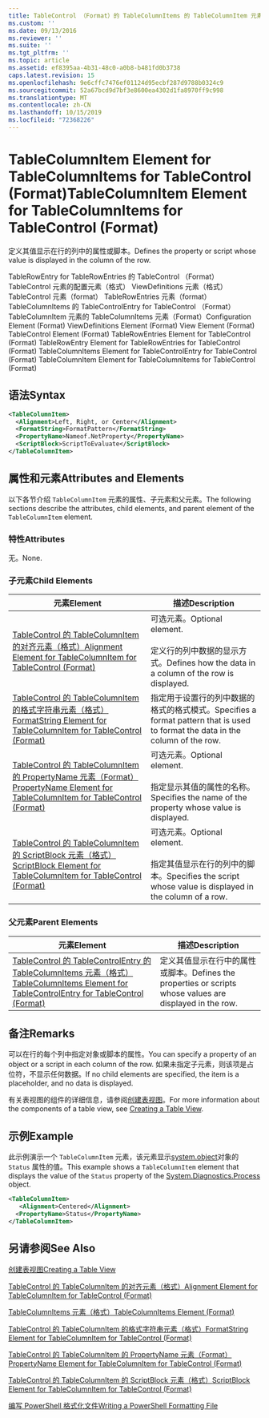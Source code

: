 ```yaml
---
title: TableControl （Format）的 TableColumnItems 的 TableColumnItem 元素 |Microsoft Docs
ms.custom: ''
ms.date: 09/13/2016
ms.reviewer: ''
ms.suite: ''
ms.tgt_pltfrm: ''
ms.topic: article
ms.assetid: ef8395aa-4b31-48c0-a0b8-b481fd0b3738
caps.latest.revision: 15
ms.openlocfilehash: 9e6cffc7476ef01124d95ecbf287d9788b0324c9
ms.sourcegitcommit: 52a67bcd9d7bf3e8600ea4302d1fa8970ff9c998
ms.translationtype: MT
ms.contentlocale: zh-CN
ms.lasthandoff: 10/15/2019
ms.locfileid: "72368226"
---
```

# <a name="tablecolumnitem-element-for-tablecolumnitems-for-tablecontrol-format"></a><span data-ttu-id="50e1a-102">TableColumnItem Element for TableColumnItems for TableControl (Format)</span><span class="sxs-lookup"><span data-stu-id="50e1a-102">TableColumnItem Element for TableColumnItems for TableControl (Format)</span></span>

<span data-ttu-id="50e1a-103">定义其值显示在行的列中的属性或脚本。</span><span class="sxs-lookup"><span data-stu-id="50e1a-103">Defines the property or script whose value is displayed in the column of the row.</span></span>

<span data-ttu-id="50e1a-104">TableRowEntry for TableRowEntries 的 TableControl （Format） TableControl 元素的配置元素（格式） ViewDefinitions 元素（格式） TableControl 元素（format） TableRowEntries 元素（format）TableColumnItems 的 TableControlEntry for TableControl （Format） TableColumnItem 元素的 TableColumnItems 元素（Format）</span><span class="sxs-lookup"><span data-stu-id="50e1a-104">Configuration Element (Format) ViewDefinitions Element (Format) View Element (Format) TableControl Element (Format) TableRowEntries Element for TableControl (Format) TableRowEntry Element for TableRowEntries for TableControl (Format) TableColumnItems Element for TableControlEntry for TableControl (Format) TableColumnItem Element for TableColumnItems for TableControl (Format)</span></span>

## <a name="syntax"></a><span data-ttu-id="50e1a-105">语法</span><span class="sxs-lookup"><span data-stu-id="50e1a-105">Syntax</span></span>

```xml
<TableColumnItem>
  <Alignment>Left, Right, or Center</Alignment>
  <FormatString>FormatPattern</FormatString>
  <PropertyName>Nameof.NetProperty</PropertyName>
  <ScriptBlock>ScriptToEvaluate</ScriptBlock>
</TableColumnItem>
```

## <a name="attributes-and-elements"></a><span data-ttu-id="50e1a-106">属性和元素</span><span class="sxs-lookup"><span data-stu-id="50e1a-106">Attributes and Elements</span></span>

<span data-ttu-id="50e1a-107">以下各节介绍 `TableColumnItem` 元素的属性、子元素和父元素。</span><span class="sxs-lookup"><span data-stu-id="50e1a-107">The following sections describe the attributes, child elements, and parent element of the `TableColumnItem` element.</span></span>

### <a name="attributes"></a><span data-ttu-id="50e1a-108">特性</span><span class="sxs-lookup"><span data-stu-id="50e1a-108">Attributes</span></span>

<span data-ttu-id="50e1a-109">无。</span><span class="sxs-lookup"><span data-stu-id="50e1a-109">None.</span></span>

### <a name="child-elements"></a><span data-ttu-id="50e1a-110">子元素</span><span class="sxs-lookup"><span data-stu-id="50e1a-110">Child Elements</span></span>

|<span data-ttu-id="50e1a-111">元素</span><span class="sxs-lookup"><span data-stu-id="50e1a-111">Element</span></span>|<span data-ttu-id="50e1a-112">描述</span><span class="sxs-lookup"><span data-stu-id="50e1a-112">Description</span></span>|
|-------------|-----------------|
|[<span data-ttu-id="50e1a-113">TableControl 的 TableColumnItem 的对齐元素（格式）</span><span class="sxs-lookup"><span data-stu-id="50e1a-113">Alignment Element for TableColumnItem for TableControl (Format)</span></span>](./alignment-element-for-tablecolumnitem-for-tablecontrol-format.md)|<span data-ttu-id="50e1a-114">可选元素。</span><span class="sxs-lookup"><span data-stu-id="50e1a-114">Optional element.</span></span><br /><br /> <span data-ttu-id="50e1a-115">定义行的列中数据的显示方式。</span><span class="sxs-lookup"><span data-stu-id="50e1a-115">Defines how the data in a column of the row is displayed.</span></span>|
|[<span data-ttu-id="50e1a-116">TableControl 的 TableColumnItem 的格式字符串元素（格式）</span><span class="sxs-lookup"><span data-stu-id="50e1a-116">FormatString Element for TableColumnItem for TableControl (Format)</span></span>](./formatstring-element-for-tablecolumnitem-for-tablecontrol-format.md)|<span data-ttu-id="50e1a-117">指定用于设置行的列中数据的格式的格式模式。</span><span class="sxs-lookup"><span data-stu-id="50e1a-117">Specifies a format pattern that is used to format the data in the column of the row.</span></span>|
|[<span data-ttu-id="50e1a-118">TableControl 的 TableColumnItem 的 PropertyName 元素（Format）</span><span class="sxs-lookup"><span data-stu-id="50e1a-118">PropertyName Element for TableColumnItem for TableControl (Format)</span></span>](./propertyname-element-for-tablecolumnitem-for-tablecontrol-format.md)|<span data-ttu-id="50e1a-119">可选元素。</span><span class="sxs-lookup"><span data-stu-id="50e1a-119">Optional element.</span></span><br /><br /> <span data-ttu-id="50e1a-120">指定显示其值的属性的名称。</span><span class="sxs-lookup"><span data-stu-id="50e1a-120">Specifies the name of the property whose value is displayed.</span></span>|
|[<span data-ttu-id="50e1a-121">TableControl 的 TableColumnItem 的 ScriptBlock 元素（格式）</span><span class="sxs-lookup"><span data-stu-id="50e1a-121">ScriptBlock Element for TableColumnItem for TableControl (Format)</span></span>](./scriptblock-element-for-tablecolumnitem-for-tablecontrol-format.md)|<span data-ttu-id="50e1a-122">可选元素。</span><span class="sxs-lookup"><span data-stu-id="50e1a-122">Optional element.</span></span><br /><br /> <span data-ttu-id="50e1a-123">指定其值显示在行的列中的脚本。</span><span class="sxs-lookup"><span data-stu-id="50e1a-123">Specifies the script whose value is displayed in the column of a row.</span></span>|

### <a name="parent-elements"></a><span data-ttu-id="50e1a-124">父元素</span><span class="sxs-lookup"><span data-stu-id="50e1a-124">Parent Elements</span></span>

|<span data-ttu-id="50e1a-125">元素</span><span class="sxs-lookup"><span data-stu-id="50e1a-125">Element</span></span>|<span data-ttu-id="50e1a-126">描述</span><span class="sxs-lookup"><span data-stu-id="50e1a-126">Description</span></span>|
|-------------|-----------------|
|[<span data-ttu-id="50e1a-127">TableControl 的 TableControlEntry 的 TableColumnItems 元素（格式）</span><span class="sxs-lookup"><span data-stu-id="50e1a-127">TableColumnItems Element for TableControlEntry for TableControl (Format)</span></span>](./tablecolumnitems-element-for-tablerowentry-for-tablecontrol-format.md)|<span data-ttu-id="50e1a-128">定义其值显示在行中的属性或脚本。</span><span class="sxs-lookup"><span data-stu-id="50e1a-128">Defines the properties or scripts whose values are displayed in the row.</span></span>|

## <a name="remarks"></a><span data-ttu-id="50e1a-129">备注</span><span class="sxs-lookup"><span data-stu-id="50e1a-129">Remarks</span></span>

<span data-ttu-id="50e1a-130">可以在行的每个列中指定对象或脚本的属性。</span><span class="sxs-lookup"><span data-stu-id="50e1a-130">You can specify a property of an object or a script in each column of the row.</span></span> <span data-ttu-id="50e1a-131">如果未指定子元素，则该项是占位符，不显示任何数据。</span><span class="sxs-lookup"><span data-stu-id="50e1a-131">If no child elements are specified, the item is a placeholder, and no data is displayed.</span></span>

<span data-ttu-id="50e1a-132">有关表视图的组件的详细信息，请参阅[创建表视图](./creating-a-table-view.md)。</span><span class="sxs-lookup"><span data-stu-id="50e1a-132">For more information about the components of a table view, see [Creating a Table View](./creating-a-table-view.md).</span></span>

## <a name="example"></a><span data-ttu-id="50e1a-133">示例</span><span class="sxs-lookup"><span data-stu-id="50e1a-133">Example</span></span>

<span data-ttu-id="50e1a-134">此示例演示一个 `TableColumnItem` 元素，该元素显示[system.object](/dotnet/api/System.Diagnostics.Process)对象的 `Status` 属性的值。</span><span class="sxs-lookup"><span data-stu-id="50e1a-134">This example shows a `TableColumnItem` element that displays the value of the `Status` property of the [System.Diagnostics.Process](/dotnet/api/System.Diagnostics.Process) object.</span></span>

```xml
<TableColumnItem>
   <Alignment>Centered</Alignment>
  <PropertyName>Status</PropertyName>
</TableColumnItem>

```

## <a name="see-also"></a><span data-ttu-id="50e1a-135">另请参阅</span><span class="sxs-lookup"><span data-stu-id="50e1a-135">See Also</span></span>

[<span data-ttu-id="50e1a-136">创建表视图</span><span class="sxs-lookup"><span data-stu-id="50e1a-136">Creating a Table View</span></span>](./creating-a-table-view.md)

[<span data-ttu-id="50e1a-137">TableControl 的 TableColumnItem 的对齐元素（格式）</span><span class="sxs-lookup"><span data-stu-id="50e1a-137">Alignment Element for TableColumnItem for TableControl (Format)</span></span>](./alignment-element-for-tablecolumnitem-for-tablecontrol-format.md)

[<span data-ttu-id="50e1a-138">TableColumnItems 元素（格式）</span><span class="sxs-lookup"><span data-stu-id="50e1a-138">TableColumnItems Element (Format)</span></span>](./tablecolumnitems-element-for-tablerowentry-for-tablecontrol-format.md)

[<span data-ttu-id="50e1a-139">TableControl 的 TableColumnItem 的格式字符串元素（格式）</span><span class="sxs-lookup"><span data-stu-id="50e1a-139">FormatString Element for TableColumnItem for TableControl (Format)</span></span>](./formatstring-element-for-tablecolumnitem-for-tablecontrol-format.md)

[<span data-ttu-id="50e1a-140">TableControl 的 TableColumnItem 的 PropertyName 元素（Format）</span><span class="sxs-lookup"><span data-stu-id="50e1a-140">PropertyName Element for TableColumnItem for TableControl (Format)</span></span>](./propertyname-element-for-tablecolumnitem-for-tablecontrol-format.md)

[<span data-ttu-id="50e1a-141">TableControl 的 TableColumnItem 的 ScriptBlock 元素（格式）</span><span class="sxs-lookup"><span data-stu-id="50e1a-141">ScriptBlock Element for TableColumnItem for TableControl (Format)</span></span>](./scriptblock-element-for-tablecolumnitem-for-tablecontrol-format.md)

[<span data-ttu-id="50e1a-142">编写 PowerShell 格式化文件</span><span class="sxs-lookup"><span data-stu-id="50e1a-142">Writing a PowerShell Formatting File</span></span>](./writing-a-powershell-formatting-file.md)
